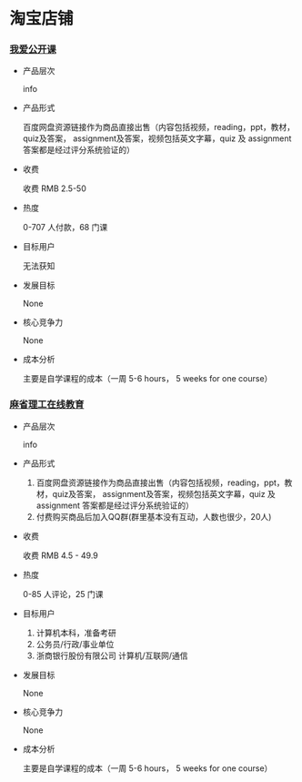 # 淘宝店铺

### [我爱公开课](https://shop214324603.taobao.com/?spm=a230r.7195193.1997079397.2.29ef2024UuK4mX)

* 产品层次

	info

* 产品形式

	百度网盘资源链接作为商品直接出售（内容包括视频，reading，ppt，教材，quiz及答案， assignment及答案，视频包括英文字幕，quiz 及 assignment 答案都是经过评分系统验证的）

* 收费

	收费 RMB 2.5-50

* 热度

	0-707 人付款，68 门课

* 目标用户

	无法获知


* 发展目标
	
	None

* 核心竞争力

	None

* 成本分析

	主要是自学课程的成本（一周 5-6 hours， 5 weeks for one course）

### [麻省理工在线教育](https://shop148948399.taobao.com/?spm=a230r.7195193.1997079397.2.4755e545WCjEiM)


* 产品层次

	info

* 产品形式

	1. 百度网盘资源链接作为商品直接出售（内容包括视频，reading，ppt，教材，quiz及答案， assignment及答案，视频包括英文字幕，quiz 及 assignment 答案都是经过评分系统验证的）
	2. 付费购买商品后加入QQ群(群里基本没有互动，人数也很少，20人)
* 收费

	收费 RMB 4.5 - 49.9

* 热度

	0-85 人评论，25 门课

* 目标用户
	1. 计算机本科，准备考研
	2. 公务员/行政/事业单位
	3. 浙商银行股份有限公司 计算机/互联网/通信


* 发展目标
	
	None

* 核心竞争力

	None

* 成本分析

	主要是自学课程的成本（一周 5-6 hours， 5 weeks for one course）


